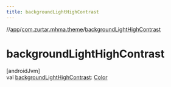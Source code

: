 ```yaml
---
title: backgroundLightHighContrast
---
```

//[app](../../index.html)/[com.zurtar.mhma.theme](index.html)/[backgroundLightHighContrast](background-light-high-contrast.html)



# backgroundLightHighContrast



[androidJvm]\
val [backgroundLightHighContrast](background-light-high-contrast.html): [Color](https://developer.android.com/reference/kotlin/androidx/compose/ui/graphics/Color.html)



